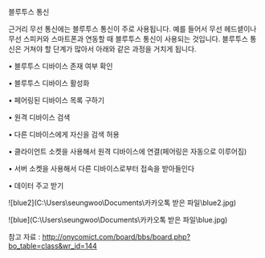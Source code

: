  블루투스 통신

근거리 무선 통신에는 블루투스 통신이 주로 사용됩니다. 예를 들어서 무선 헤드셑이나 무선 스피커와 스마트폰과 연동할 때 블루투스 통신이 사용되는 것입니다. 블루투스 통신은 거쳐야 할 단계가 많아서 아래와 같은 과정을 거치게 됩니다.

 

• 블루투스 디바이스 존재 여부 확인

• 블루투스 디바이스 활성화

• 페어링된 디바이스 목록 구하기

• 원격 디바이스 검색

• 다른 디바이스에게 자신을 검색 허용

• 클라이언트 소켓을 사용해서 원격 디바이스에 연결(페어링은 자동으로 이루어짐)

• 서버 소켓을 사용해서 다른 디바이스로부터 접속을 받아들인다

• 데이터 주고 받기





![blue2](C:\Users\seungwoo\Documents\카카오톡 받은 파일\blue2.jpg)

![blue](C:\Users\seungwoo\Documents\카카오톡 받은 파일\blue.jpg)

참고 자료 : http://onycomict.com/board/bbs/board.php?bo_table=class&wr_id=144